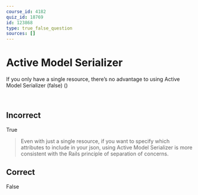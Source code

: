 ```yaml
---
course_id: 4182
quiz_id: 18769
id: 123868
type: true_false_question
sources: []
---
```


# Active Model Serializer

If you only have a single resource, there’s no advantage to using Active Model
Serializer (false) ()

&nbsp;

## Incorrect

True

> Even with just a single resource, if you want to specify which attributes to
> include in your json, using Active Model Serializer is more consistent with the
> Rails principle of separation of concerns.

## Correct

False

